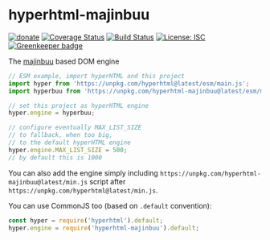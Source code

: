 # hyperhtml-majinbuu

[![donate](https://img.shields.io/badge/$-donate-ff69b4.svg?maxAge=2592000&style=flat)](https://github.com/WebReflection/donate)
[![Coverage Status](https://coveralls.io/repos/github/WebReflection/hyperhtml-majinbuu/badge.svg?branch=master)](https://coveralls.io/github/WebReflection/hyperhtml-majinbuu?branch=master)
[![Build Status](https://travis-ci.org/WebReflection/hyperhtml-majinbuu.svg?branch=master)](https://travis-ci.org/WebReflection/hyperhtml-majinbuu)
[![License: ISC](https://img.shields.io/badge/License-ISC-yellow.svg)](https://opensource.org/licenses/ISC)
[![Greenkeeper badge](https://badges.greenkeeper.io/WebReflection/hyperhtml-majinbuu.svg)](https://greenkeeper.io/)

The [majinbuu](https://github.com/WebReflection/majinbuu) based DOM engine

```js
// ESM example, import hyperHTML and this project
import hyper from 'https://unpkg.com/hyperhtml@latest/esm/main.js';
import hyperbuu from 'https://unpkg.com/hyperhtml-majinbuu@latest/esm/main.js';

// set this project as hyperHTML engine
hyper.engine = hyperbuu;

// configure eventually MAX_LIST_SIZE
// to fallback, when too big,
// to the default hyperHTML engine
hyper.engine.MAX_LIST_SIZE = 500;
// by default this is 1000
```

You can also add the engine simply including `https://unpkg.com/hyperhtml-majinbuu@latest/min.js` script after `https://unpkg.com/hyperhtml@latest/min.js`.

You can use CommonJS too (based on `.default` convention):
```js
const hyper = require('hyperhtml').default;
hyper.engine = require('hyperhtml-majinbuu').default;
```